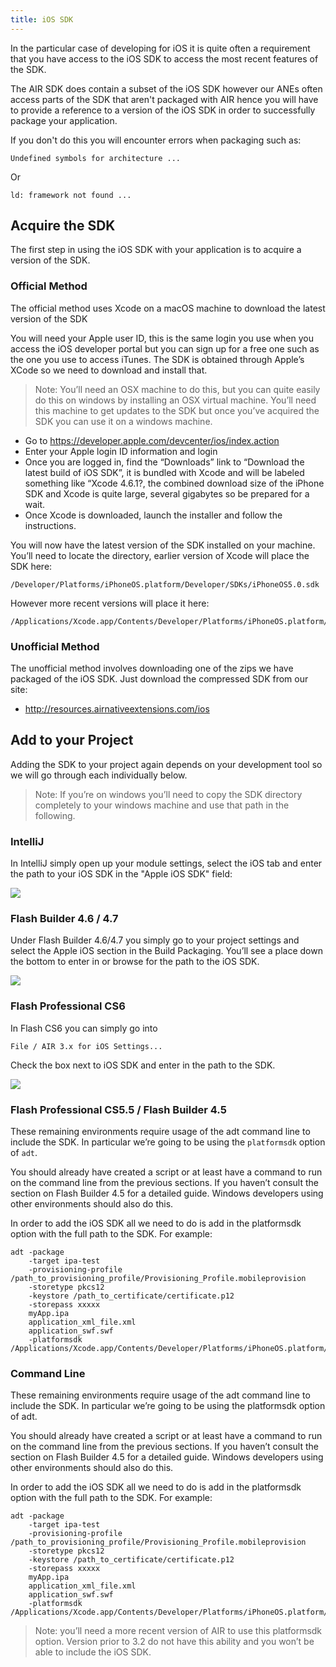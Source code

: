 ```yaml
---
title: iOS SDK
---
```


In the particular case of developing for iOS it is quite often a requirement that you have access to the iOS SDK to access the most recent features of the SDK.

The AIR SDK does contain a subset of the iOS SDK however our ANEs often access parts of the SDK that aren't packaged with AIR hence you will have to provide a reference to a version of the iOS SDK in order to successfully package your application. 

If you don't do this you will encounter errors when packaging such as:

```
Undefined symbols for architecture ... 
```

Or 

```
ld: framework not found ...
```


## Acquire the SDK

The first step in using the iOS SDK with your application is to acquire a version of the SDK. 


### Official Method

The official method uses Xcode on a macOS machine to download the latest version of the SDK

You will need your Apple user ID, this is the same login you use when you access the iOS developer portal but you can sign up for a free one such as the one you use to access iTunes. The SDK is obtained through Apple’s XCode so we need to download and install that.

>
> Note: You’ll need an OSX machine to do this, but you can quite easily do this on windows by installing an OSX virtual machine. You’ll need this machine to get updates to the SDK but once you’ve acquired the SDK you can use it on a windows machine.
>

- Go to https://developer.apple.com/devcenter/ios/index.action
- Enter your Apple login ID information and login
- Once you are logged in, find the “Downloads” link to “Download the latest build of iOS SDK”, it is bundled with Xcode and will be labeled something like “Xcode 4.6.1?, the combined download size of the iPhone SDK and Xcode is quite large, several gigabytes so be prepared for a wait.
- Once Xcode is downloaded, launch the installer and follow the instructions.


You will now have the latest version of the SDK installed on your machine. You’ll need to locate the directory, earlier version of Xcode will place the SDK here:

```
/Developer/Platforms/iPhoneOS.platform/Developer/SDKs/iPhoneOS5.0.sdk
```

However more recent versions will place it here:

```
/Applications/Xcode.app/Contents/Developer/Platforms/iPhoneOS.platform/Developer/SDKs/iPhoneOS11.0.sdk
```


### Unofficial Method

The unofficial method involves downloading one of the zips we have packaged of the iOS SDK. Just download the compressed SDK from our site:

- http://resources.airnativeextensions.com/ios




## Add to your Project

Adding the SDK to your project again depends on your development tool so we will go through each individually below.

>
> Note: If you’re on windows you’ll need to copy the SDK directory completely to your windows machine and use that path in the following.
>




### IntelliJ

In IntelliJ simply open up your module settings, select the iOS tab and enter the path to your iOS SDK in the "Apple iOS SDK" field:

![](images/ane-tutorial-iossdk-intellij.png)



### Flash Builder 4.6 / 4.7

Under Flash Builder 4.6/4.7 you simply go to your project settings and select the Apple iOS section in the Build Packaging. You’ll see a place down the bottom to enter in or browse for the path to the iOS SDK.

![](images/tutorial-using-iossdk.png)



### Flash Professional CS6

In Flash CS6 you can simply go into

```
File / AIR 3.x for iOS Settings...
```

Check the box next to iOS SDK and enter in the path to the SDK.

![](images/ane-tutorial-usingextensions-4.png)



### Flash Professional CS5.5 / Flash Builder 4.5

These remaining environments require usage of the adt command line to include the SDK. In particular we’re going to be using the `platformsdk` option of `adt`.

You should already have created a script or at least have a command to run on the command line from the previous sections. If you haven’t consult the section on Flash Builder 4.5 for a detailed guide. Windows developers using other environments should also do this.

In order to add the iOS SDK all we need to do is add in the platformsdk option with the full path to the SDK. For example:

```
adt -package
	-target ipa-test
	-provisioning-profile /path_to_provisioning_profile/Provisioning_Profile.mobileprovision
	-storetype pkcs12
	-keystore /path_to_certificate/certificate.p12
	-storepass xxxxx
	myApp.ipa
	application_xml_file.xml
	application_swf.swf
	-platformsdk /Applications/Xcode.app/Contents/Developer/Platforms/iPhoneOS.platform/Developer/SDKs/iPhoneOS6.1.sdk
```				
                    


### Command Line

These remaining environments require usage of the adt command line to include the SDK. In particular we’re going to be using the platformsdk option of adt.

You should already have created a script or at least have a command to run on the command line from the previous sections. If you haven’t consult the section on Flash Builder 4.5 for a detailed guide. Windows developers using other environments should also do this.

In order to add the iOS SDK all we need to do is add in the platformsdk option with the full path to the SDK. For example:


```
adt -package
	-target ipa-test
	-provisioning-profile /path_to_provisioning_profile/Provisioning_Profile.mobileprovision
	-storetype pkcs12
	-keystore /path_to_certificate/certificate.p12
	-storepass xxxxx
	myApp.ipa
	application_xml_file.xml
	application_swf.swf
	-platformsdk /Applications/Xcode.app/Contents/Developer/Platforms/iPhoneOS.platform/Developer/SDKs/iPhoneOS6.1.sdk
```

>
> Note: you’ll need a more recent version of AIR to use this platformsdk option. Version prior to 3.2 do not have this ability and you won’t be able to include the iOS SDK.
>
















